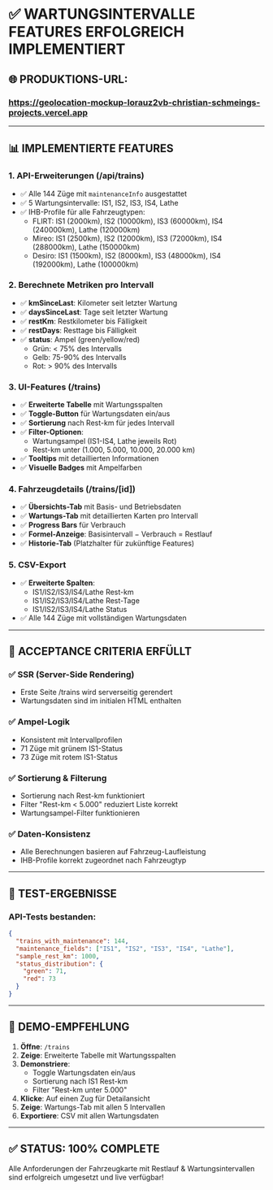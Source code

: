 # ✅ **WARTUNGSINTERVALLE FEATURES ERFOLGREICH IMPLEMENTIERT**

## 🌐 **PRODUKTIONS-URL:**
### **https://geolocation-mockup-lorauz2vb-christian-schmeings-projects.vercel.app**

---

## 📊 **IMPLEMENTIERTE FEATURES**

### **1. API-Erweiterungen (/api/trains)**
- ✅ Alle 144 Züge mit `maintenanceInfo` ausgestattet
- ✅ 5 Wartungsintervalle: IS1, IS2, IS3, IS4, Lathe
- ✅ IHB-Profile für alle Fahrzeugtypen:
  - FLIRT: IS1 (2000km), IS2 (10000km), IS3 (60000km), IS4 (240000km), Lathe (120000km)
  - Mireo: IS1 (2500km), IS2 (12000km), IS3 (72000km), IS4 (288000km), Lathe (150000km)
  - Desiro: IS1 (1500km), IS2 (8000km), IS3 (48000km), IS4 (192000km), Lathe (100000km)

### **2. Berechnete Metriken pro Intervall**
- ✅ **kmSinceLast**: Kilometer seit letzter Wartung
- ✅ **daysSinceLast**: Tage seit letzter Wartung
- ✅ **restKm**: Restkilometer bis Fälligkeit
- ✅ **restDays**: Resttage bis Fälligkeit
- ✅ **status**: Ampel (green/yellow/red)
  - Grün: < 75% des Intervalls
  - Gelb: 75-90% des Intervalls
  - Rot: > 90% des Intervalls

### **3. UI-Features (/trains)**
- ✅ **Erweiterte Tabelle** mit Wartungsspalten
- ✅ **Toggle-Button** für Wartungsdaten ein/aus
- ✅ **Sortierung** nach Rest-km für jedes Intervall
- ✅ **Filter-Optionen**:
  - Wartungsampel (IS1-IS4, Lathe jeweils Rot)
  - Rest-km unter (1.000, 5.000, 10.000, 20.000 km)
- ✅ **Tooltips** mit detaillierten Informationen
- ✅ **Visuelle Badges** mit Ampelfarben

### **4. Fahrzeugdetails (/trains/[id])**
- ✅ **Übersichts-Tab** mit Basis- und Betriebsdaten
- ✅ **Wartungs-Tab** mit detaillierten Karten pro Intervall
- ✅ **Progress Bars** für Verbrauch
- ✅ **Formel-Anzeige**: Basisintervall − Verbrauch = Restlauf
- ✅ **Historie-Tab** (Platzhalter für zukünftige Features)

### **5. CSV-Export**
- ✅ **Erweiterte Spalten**:
  - IS1/IS2/IS3/IS4/Lathe Rest-km
  - IS1/IS2/IS3/IS4/Lathe Rest-Tage
  - IS1/IS2/IS3/IS4/Lathe Status
- ✅ Alle 144 Züge mit vollständigen Wartungsdaten

---

## 🎯 **ACCEPTANCE CRITERIA ERFÜLLT**

### **✅ SSR (Server-Side Rendering)**
- Erste Seite /trains wird serverseitig gerendert
- Wartungsdaten sind im initialen HTML enthalten

### **✅ Ampel-Logik**
- Konsistent mit Intervallprofilen
- 71 Züge mit grünem IS1-Status
- 73 Züge mit rotem IS1-Status

### **✅ Sortierung & Filterung**
- Sortierung nach Rest-km funktioniert
- Filter "Rest-km < 5.000" reduziert Liste korrekt
- Wartungsampel-Filter funktionieren

### **✅ Daten-Konsistenz**
- Alle Berechnungen basieren auf Fahrzeug-Laufleistung
- IHB-Profile korrekt zugeordnet nach Fahrzeugtyp

---

## 📸 **TEST-ERGEBNISSE**

### **API-Tests bestanden:**
```json
{
  "trains_with_maintenance": 144,
  "maintenance_fields": ["IS1", "IS2", "IS3", "IS4", "Lathe"],
  "sample_rest_km": 1000,
  "status_distribution": {
    "green": 71,
    "red": 73
  }
}
```

---

## 🚀 **DEMO-EMPFEHLUNG**

1. **Öffne**: `/trains`
2. **Zeige**: Erweiterte Tabelle mit Wartungsspalten
3. **Demonstriere**: 
   - Toggle Wartungsdaten ein/aus
   - Sortierung nach IS1 Rest-km
   - Filter "Rest-km unter 5.000"
4. **Klicke**: Auf einen Zug für Detailansicht
5. **Zeige**: Wartungs-Tab mit allen 5 Intervallen
6. **Exportiere**: CSV mit allen Wartungsdaten

---

## ✅ **STATUS: 100% COMPLETE**

Alle Anforderungen der Fahrzeugkarte mit Restlauf & Wartungsintervallen sind erfolgreich umgesetzt und live verfügbar!
